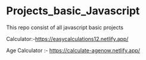 # Projects_basic_Javascript
This repo consist of all javascript basic projects

Calculator:-https://easycalculations12.netlify.app/

Age Calculator :- https://calculate-agenow.netlify.app/
